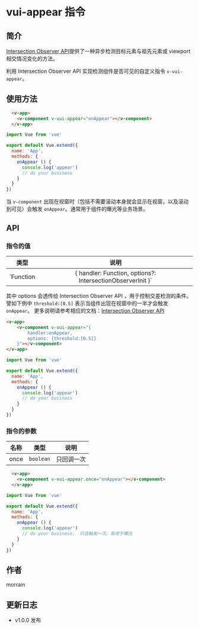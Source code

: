 # vui-appear 指令

## 简介

[Intersection Observer API](https://developer.mozilla.org/zh-CN/docs/Web/API/Intersection_Observer_API)提供了一种异步检测目标元素与祖先元素或 viewport 相交情况变化的方法。

利用 Intersection Observer API 实现检测组件是否可见的自定义指令 `v-vui-appear`。

## 使用方法

```html
  <v-app>
    <v-component v-vui-appear="onAppear"></v-component>
  </v-app>
```
```js
import Vue from 'vue'

export default Vue.extend({
  name: 'App',
  methods: {
    onAppear () {
      console.log('appear')
      // do your business
    }
  }
})
```

当 `v-component` 出现在视窗时（包括不需要滚动本身就会显示在视窗，以及滚动到可见）会触发 `onAppear`。通常用于组件的曝光等业务场景。

## API

### 指令的值

| 类型 | 说明 |
| :---: | :-------: |
| `Function | { handler: Function, options?: IntersectionObserverInit }` | 要么直接是一个函数，要么是一个对象，对象包括 handler 和 options 两个参数 |

其中 options 会透传给 Intersection Observer API ，用于控制交差检测的条件。譬如下例中 `threshold:[0.5]` 表示当组件出现在视窗中的一半才会触发 `onAppear`。
更多说明请参考相应的文档：[Intersection Observer API](https://developer.mozilla.org/zh-CN/docs/Web/API/Intersection_Observer_API)

```html
<v-app>
    <v-component v-vui-appear="{
        handler:onAppear,
        options: {threshold:[0.5]}
    }"></v-component>
</v-app>
```
```js
import Vue from 'vue'

export default Vue.extend({
  name: 'App',
  methods: {
    onAppear () {
      console.log('appear')
      // do your business
    }
  }
})
```

### 指令的参数


| 名称 | 类型 | 说明 |
| :---: | :---: | :-------: |
| once | `boolean` | 只回调一次 |


```html
  <v-app>
    <v-component v-vui-appear.once="onAppear"></v-component>
  </v-app>
```
```js
import Vue from 'vue'

export default Vue.extend({
  name: 'App',
  methods: {
    onAppear () {
      console.log('appear')
      // do your business。 只会触发一次。常用于曝光
    }
  }
})
```

## 作者

morrain

## 更新日志

- v1.0.0 发布


